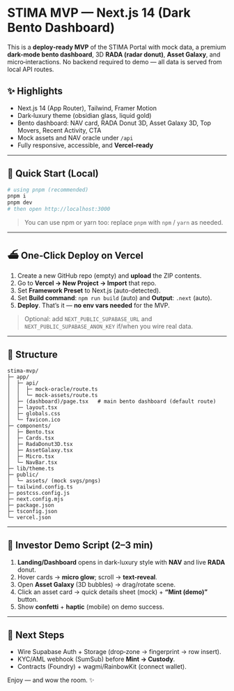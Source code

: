 # STIMA MVP — Next.js 14 (Dark Bento Dashboard)

This is a **deploy‑ready MVP** of the STIMA Portal with mock data, a premium **dark-mode bento dashboard**, 3D **RADA (radar donut)**, **Asset Galaxy**, and micro‑interactions. No backend required to demo — all data is served from local API routes.

## ✨ Highlights
- Next.js 14 (App Router), Tailwind, Framer Motion
- Dark‑luxury theme (obsidian glass, liquid gold)
- Bento dashboard: NAV card, RADA Donut 3D, Asset Galaxy 3D, Top Movers, Recent Activity, CTA
- Mock assets and NAV oracle under `/api`
- Fully responsive, accessible, and **Vercel‑ready**

---

## 🚀 Quick Start (Local)
```bash
# using pnpm (recommended)
pnpm i
pnpm dev
# then open http://localhost:3000
```

> You can use npm or yarn too: replace `pnpm` with `npm` / `yarn` as needed.

---

## ⛴️ One‑Click Deploy on Vercel
1) Create a new GitHub repo (empty) and **upload** the ZIP contents.
2) Go to **Vercel → New Project → Import** that repo.
3) Set **Framework Preset** to Next.js (auto-detected).
4) Set **Build command**: `npm run build` (auto) and **Output**: `.next` (auto).
5) **Deploy**. That’s it — **no env vars needed** for the MVP.

> Optional: add `NEXT_PUBLIC_SUPABASE_URL` and `NEXT_PUBLIC_SUPABASE_ANON_KEY` if/when you wire real data.

---

## 📁 Structure
```
stima-mvp/
├─ app/
│  ├─ api/
│  │  ├─ mock-oracle/route.ts
│  │  └─ mock-assets/route.ts
│  ├─ (dashboard)/page.tsx   # main bento dashboard (default route)
│  ├─ layout.tsx
│  ├─ globals.css
│  └─ favicon.ico
├─ components/
│  ├─ Bento.tsx
│  ├─ Cards.tsx
│  ├─ RadaDonut3D.tsx
│  ├─ AssetGalaxy.tsx
│  ├─ Micro.tsx
│  └─ NavBar.tsx
├─ lib/theme.ts
├─ public/
│  └─ assets/ (mock svgs/pngs)
├─ tailwind.config.ts
├─ postcss.config.js
├─ next.config.mjs
├─ package.json
├─ tsconfig.json
└─ vercel.json
```

---

## 🧭 Investor Demo Script (2–3 min)
1. **Landing/Dashboard** opens in dark-luxury style with **NAV** and live **RADA** donut.
2. Hover cards → **micro glow**; scroll → **text-reveal**.
3. Open **Asset Galaxy** (3D bubbles) → drag/rotate scene.
4. Click an asset card → quick details sheet (mock) + **“Mint (demo)”** button.
5. Show **confetti** + **haptic** (mobile) on demo success.

---

## 🧰 Next Steps
- Wire Supabase Auth + Storage (drop‑zone → fingerprint → row insert).
- KYC/AML webhook (SumSub) before **Mint → Custody**.
- Contracts (Foundry) + wagmi/RainbowKit (connect wallet).

Enjoy — and wow the room. ✨
